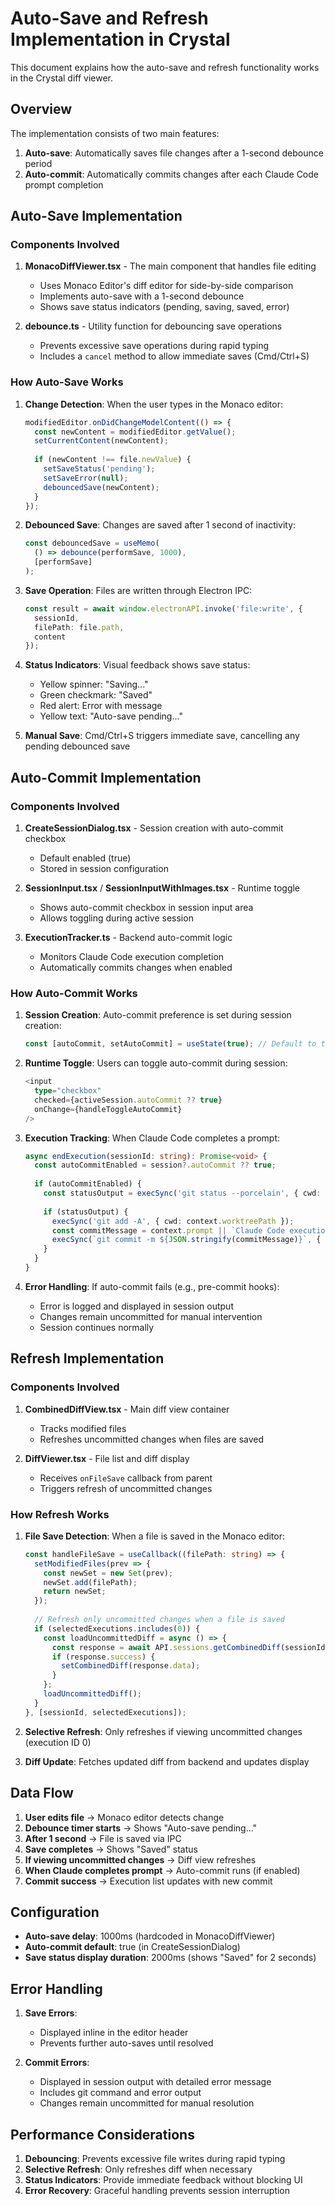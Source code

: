 # Auto-Save and Refresh Implementation in Crystal

This document explains how the auto-save and refresh functionality works in the Crystal diff viewer.

## Overview

The implementation consists of two main features:
1. **Auto-save**: Automatically saves file changes after a 1-second debounce period
2. **Auto-commit**: Automatically commits changes after each Claude Code prompt completion

## Auto-Save Implementation

### Components Involved

1. **MonacoDiffViewer.tsx** - The main component that handles file editing
   - Uses Monaco Editor's diff editor for side-by-side comparison
   - Implements auto-save with a 1-second debounce
   - Shows save status indicators (pending, saving, saved, error)

2. **debounce.ts** - Utility function for debouncing save operations
   - Prevents excessive save operations during rapid typing
   - Includes a `cancel` method to allow immediate saves (Cmd/Ctrl+S)

### How Auto-Save Works

1. **Change Detection**: When the user types in the Monaco editor:
   ```typescript
   modifiedEditor.onDidChangeModelContent(() => {
     const newContent = modifiedEditor.getValue();
     setCurrentContent(newContent);
     
     if (newContent !== file.newValue) {
       setSaveStatus('pending');
       setSaveError(null);
       debouncedSave(newContent);
     }
   });
   ```

2. **Debounced Save**: Changes are saved after 1 second of inactivity:
   ```typescript
   const debouncedSave = useMemo(
     () => debounce(performSave, 1000),
     [performSave]
   );
   ```

3. **Save Operation**: Files are written through Electron IPC:
   ```typescript
   const result = await window.electronAPI.invoke('file:write', {
     sessionId,
     filePath: file.path,
     content
   });
   ```

4. **Status Indicators**: Visual feedback shows save status:
   - Yellow spinner: "Saving..."
   - Green checkmark: "Saved"
   - Red alert: Error with message
   - Yellow text: "Auto-save pending..."

5. **Manual Save**: Cmd/Ctrl+S triggers immediate save, cancelling any pending debounced save

## Auto-Commit Implementation

### Components Involved

1. **CreateSessionDialog.tsx** - Session creation with auto-commit checkbox
   - Default enabled (true)
   - Stored in session configuration

2. **SessionInput.tsx** / **SessionInputWithImages.tsx** - Runtime toggle
   - Shows auto-commit checkbox in session input area
   - Allows toggling during active session

3. **ExecutionTracker.ts** - Backend auto-commit logic
   - Monitors Claude Code execution completion
   - Automatically commits changes when enabled

### How Auto-Commit Works

1. **Session Creation**: Auto-commit preference is set during session creation:
   ```typescript
   const [autoCommit, setAutoCommit] = useState(true); // Default to true
   ```

2. **Runtime Toggle**: Users can toggle auto-commit during session:
   ```typescript
   <input 
     type="checkbox" 
     checked={activeSession.autoCommit ?? true} 
     onChange={handleToggleAutoCommit}
   />
   ```

3. **Execution Tracking**: When Claude Code completes a prompt:
   ```typescript
   async endExecution(sessionId: string): Promise<void> {
     const autoCommitEnabled = session?.autoCommit ?? true;
     
     if (autoCommitEnabled) {
       const statusOutput = execSync('git status --porcelain', { cwd: context.worktreePath });
       
       if (statusOutput) {
         execSync('git add -A', { cwd: context.worktreePath });
         const commitMessage = context.prompt || `Claude Code execution ${context.executionSequence}`;
         execSync(`git commit -m ${JSON.stringify(commitMessage)}`, { cwd: context.worktreePath });
       }
     }
   }
   ```

4. **Error Handling**: If auto-commit fails (e.g., pre-commit hooks):
   - Error is logged and displayed in session output
   - Changes remain uncommitted for manual intervention
   - Session continues normally

## Refresh Implementation

### Components Involved

1. **CombinedDiffView.tsx** - Main diff view container
   - Tracks modified files
   - Refreshes uncommitted changes when files are saved

2. **DiffViewer.tsx** - File list and diff display
   - Receives `onFileSave` callback from parent
   - Triggers refresh of uncommitted changes

### How Refresh Works

1. **File Save Detection**: When a file is saved in the Monaco editor:
   ```typescript
   const handleFileSave = useCallback((filePath: string) => {
     setModifiedFiles(prev => {
       const newSet = new Set(prev);
       newSet.add(filePath);
       return newSet;
     });
     
     // Refresh only uncommitted changes when a file is saved
     if (selectedExecutions.includes(0)) {
       const loadUncommittedDiff = async () => {
         const response = await API.sessions.getCombinedDiff(sessionId, [0]);
         if (response.success) {
           setCombinedDiff(response.data);
         }
       };
       loadUncommittedDiff();
     }
   }, [sessionId, selectedExecutions]);
   ```

2. **Selective Refresh**: Only refreshes if viewing uncommitted changes (execution ID 0)

3. **Diff Update**: Fetches updated diff from backend and updates display

## Data Flow

1. **User edits file** → Monaco editor detects change
2. **Debounce timer starts** → Shows "Auto-save pending..."
3. **After 1 second** → File is saved via IPC
4. **Save completes** → Shows "Saved" status
5. **If viewing uncommitted changes** → Diff view refreshes
6. **When Claude completes prompt** → Auto-commit runs (if enabled)
7. **Commit success** → Execution list updates with new commit

## Configuration

- **Auto-save delay**: 1000ms (hardcoded in MonacoDiffViewer)
- **Auto-commit default**: true (in CreateSessionDialog)
- **Save status display duration**: 2000ms (shows "Saved" for 2 seconds)

## Error Handling

1. **Save Errors**: 
   - Displayed inline in the editor header
   - Prevents further auto-saves until resolved

2. **Commit Errors**:
   - Displayed in session output with detailed error message
   - Includes git command and error output
   - Changes remain uncommitted for manual resolution

## Performance Considerations

1. **Debouncing**: Prevents excessive file writes during rapid typing
2. **Selective Refresh**: Only refreshes diff when necessary
3. **Status Indicators**: Provide immediate feedback without blocking UI
4. **Error Recovery**: Graceful handling prevents session interruption